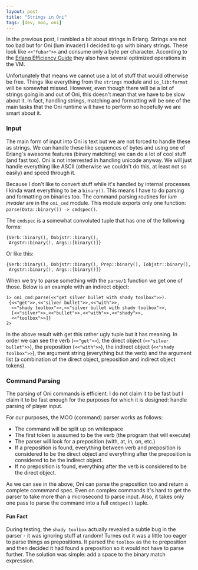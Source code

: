 ```yaml
---
layout: post
title: "Strings in Oni"
tags: [dev, moo, oni]
---
```

In the previous post, I rambled a bit about strings in Erlang. Strings are not too bad but for Oni (lum invader) I decided to go with binary strings. These look like `<<"fubar">>` and consume only a byte per character. According to the [Erlang Efficiency Guide](http://www.erlang.org/doc/efficiency_guide/binaryhandling.html) they also have several optimized operations in the VM.

Unfortunately that means we cannot use a lot of stuff that would otherwise be free. Things like everything from the `strings` module and `io_lib:format` will be somewhat missed. However, even though there will be a lot of strings going in and out of Oni, this doesn't mean that we have to be slow about it. In fact, handling strings, matching and formatting will be one of the main tasks that the Oni runtime will have to perform so hopefully we are smart about it.

### Input
The main form of input into Oni is text but we are not forced to handle these as strings. We can handle these like sequences of bytes and using one of Erlang's awesome features (binary matching) we can do a lot of cool stuff (and fast too). Oni is not interrested in handling unicode anyway. We will just handle everything like ASCII (otherwise we couldn't do this, at least not so easily) and speed through it.

Because I don't like to convert stuff while it's handled by internal processes I kinda want everything to be a `binary()`. This means I have to do parsing and formatting on binaries too. The command parsing routines for _lum invader_ are in the `oni_cmd` module. This module exports only one function: `parse(Data::binary()) -> cmdspec()`. 

The `cmdspec` is a somewhat convoluted tuple that has one of the following forms: 

	{Verb::binary(), Dobjstr::binary(), 
	 Argstr::binary(), Args::[binary()]}

Or like this: 

	{Verb::binary(), Dobjstr::binary(), Prep::binary(), Iobjstr::binary(), 
	 Argstr::binary(), Args::[binary()]}

When we try to parse something with the `parse/1` function we get one of those. Below is an example with an indirect object:

	1> oni_cmd:parse(<<"get silver bullet with shady toolbox">>).
	 {<<"get">>,<<"silver bullet">>,<<"with">>,
 	  <<"shady toolbox">>,<<"silver bullet with shady toolbox">>,
 	  [<<"silver">>,<<"bullet">>,<<"with">>,<<"shady">>,
  	  <<"toolbox">>]}
	2> 

In the above result with get this rather ugly tuple but it has meaning. In order we can see the verb (`<<"get">>`), the direct object (`<<"silver bullet">>`), the preposition (`<<"with">>`), the indirect object (`<<"shady toolbox">>`), the argument string (everything but the verb) and the argument list (a combination of the direct object, preposition and indirect object tokens).

### Command Parsing
The parsing of Oni commands is efficient. I do not claim it to be fast but I claim it to be fast enough for the purposes for which it is designed: handle parsing of player input.

For our purposes, the MOO (command) parser works as follows:

* 	The command will be split up on whitespace
* 	The first token is assumed to be the verb (the program that will execute)
* 	The parser will look for a preposition (with, at, in, on, etc.)
* 	If a preposition is found, everything between verb and preposition is considered to be the direct object and everything after the preposition is considered to be the indirect object.
* 	If no preposition is found, everything after the verb is considered to be the direct object.

As we can see in the above, Oni can parse the preposition too and return a complete commmand spec. Even on complex commands it's hard to get the parser to take more than a microsecond to parse input. Also, it takes only one pass to parse the command into a full `cmdspec()` tuple.

#### Fun Fact
During testing, the `shady toolbox` actually revealed a subtle bug in the parser - it was ignoring stuff at random! Turnes out it was a little too eager to parse things as prepositions. It parsed the `toolbox` as the `to` preposition and then decided it had found a preposition so it would not have to parse further. The solution was simple: add a space to the binary match expression.